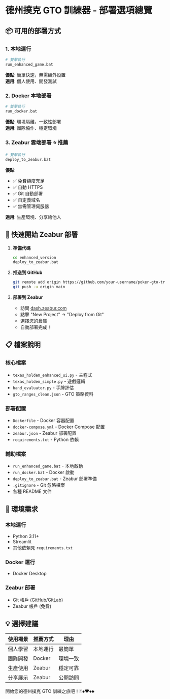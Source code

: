 # 德州撲克 GTO 訓練器 - 部署選項總覽

## 📦 可用的部署方式

### 1. 本地運行
```bash
# 雙擊執行
run_enhanced_game.bat
```
**優點**: 簡單快速，無需額外設置  
**適用**: 個人使用、開發測試

### 2. Docker 本地部署
```bash
# 雙擊執行
run_docker.bat
```
**優點**: 環境隔離，一致性部署  
**適用**: 團隊協作、穩定環境

### 3. Zeabur 雲端部署 ⭐ **推薦**
```bash
# 雙擊執行
deploy_to_zeabur.bat
```
**優點**: 
- ✅ 免費額度充足
- ✅ 自動 HTTPS
- ✅ Git 自動部署
- ✅ 自定義域名
- ✅ 無需管理伺服器

**適用**: 生產環境、分享給他人

## 🚀 快速開始 Zeabur 部署

1. **準備代碼**
   ```bash
   cd enhanced_version
   deploy_to_zeabur.bat
   ```

2. **推送到 GitHub**
   ```bash
   git remote add origin https://github.com/your-username/poker-gto-trainer.git
   git push -u origin main
   ```

3. **部署到 Zeabur**
   - 訪問 [dash.zeabur.com](https://dash.zeabur.com)
   - 點擊 "New Project" → "Deploy from Git"
   - 選擇您的倉庫
   - 自動部署完成！

## 📋 檔案說明

### 核心檔案
- `texas_holdem_enhanced_ui.py` - 主程式
- `texas_holdem_simple.py` - 遊戲邏輯
- `hand_evaluator.py` - 手牌評估
- `gto_ranges_clean.json` - GTO 策略資料

### 部署配置
- `Dockerfile` - Docker 容器配置
- `docker-compose.yml` - Docker Compose 配置
- `zeabur.json` - Zeabur 部署配置
- `requirements.txt` - Python 依賴

### 輔助檔案
- `run_enhanced_game.bat` - 本地啟動
- `run_docker.bat` - Docker 啟動
- `deploy_to_zeabur.bat` - Zeabur 部署準備
- `.gitignore` - Git 忽略檔案
- 各種 README 文件

## 🔧 環境需求

### 本地運行
- Python 3.11+
- Streamlit
- 其他依賴見 `requirements.txt`

### Docker 運行  
- Docker Desktop

### Zeabur 部署
- Git 帳戶 (GitHub/GitLab)
- Zeabur 帳戶 (免費)

## 💡 選擇建議

| 使用場景 | 推薦方式 | 理由 |
|---------|---------|------|
| 個人學習 | 本地運行 | 最簡單 |
| 團隊開發 | Docker | 環境一致 |
| 生產使用 | Zeabur | 穩定可靠 |
| 分享展示 | Zeabur | 公開訪問 |

開始您的德州撲克 GTO 訓練之旅吧！🃏♠️♥️♦️♣️